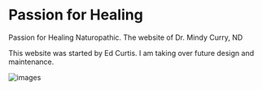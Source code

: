 Passion for Healing
===================

Passion for Healing Naturopathic. The website of Dr. Mindy Curry, ND

This website was started by Ed Curtis. I am taking over future design and maintenance.

![images](http://www.passionforhealingnaturopathic.com/images/logo.png)
